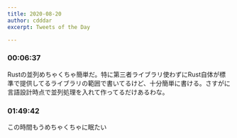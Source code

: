 ```yaml
---
title: 2020-08-20
author: cdddar
excerpt: Tweets of the Day

---
```


### 00:06:37

Rustの並列めちゃくちゃ簡単だ。特に第三者ライブラリ使わずにRust自体が標準で提供してるライブラリの範囲で書いてるけど、十分簡単に書ける。さすがに言語設計時点で並列処理を入れて作ってるだけあるわな。

### 01:49:42

この時間もうめちゃくちゃに眠たい

